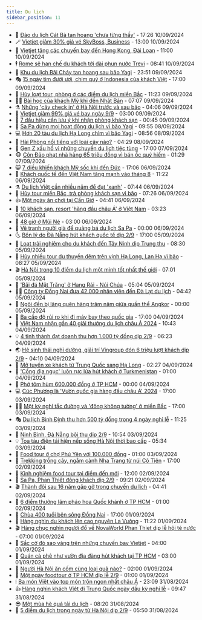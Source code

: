 ```yaml
---
title: Du lịch
sidebar_position: 11
---
```


<!-- vnexpress-du-lich:START -->
- 💂 [Đảo du lịch Cát Bà tan hoang &#39;chưa từng thấy&#39;](https://vnexpress.net/dao-du-lich-cat-ba-tan-hoang-chua-tung-thay-4791368.html) - 17:26 10/09/2024
- 🪄 [Vietjet giảm 30% giá vé SkyBoss, Business](https://vnexpress.net/vietjet-giam-30-gia-ve-skyboss-business-4791347.html) - 13:00 10/09/2024
- 🦅 [Vietjet tăng các chuyến bay đến Hong Kong, Đài Loan](https://vnexpress.net/vietjet-tang-cac-chuyen-bay-den-hong-kong-dai-loan-4791332.html) - 11:00 10/09/2024
- 🕴 [Rome sẽ hạn chế du khách tới đài phun nước Trevi](https://vnexpress.net/rome-se-han-che-du-khach-toi-dai-phun-nuoc-trevi-4791073.html) - 08:41 10/09/2024
- 👀 [Khu du lịch Bãi Cháy tan hoang sau bão Yagi](https://vnexpress.net/khu-du-lich-bai-chay-tan-hoang-sau-bao-yagi-4790901.html) - 23:51 09/09/2024
- 🎭 [15 ngày tìm đười ươi, chim quý ở Indonesia của khách Việt](https://vnexpress.net/15-ngay-tim-duoi-uoi-chim-quy-o-indonesia-cua-khach-viet-4788904.html) - 17:00 09/09/2024
- 🦒 [Hủy loạt tour, phòng ở các điểm du lịch miền Bắc](https://vnexpress.net/huy-loat-tour-phong-o-cac-diem-du-lich-mien-bac-4790850.html) - 11:23 09/09/2024
- 👨‍🏫 [Bài học của khách Mỹ khi đến Nhật Bản](https://vnexpress.net/bai-hoc-cua-khach-my-khi-den-nhat-ban-4790523.html) - 07:07 09/09/2024
- ⚗️ [Những &#39;cây check in&#39; ở Hà Nội trước và sau bão](https://vnexpress.net/nhung-cay-check-in-o-ha-noi-truoc-va-sau-bao-4790408.html) - 04:06 09/09/2024
- 🥸 [Vietjet giảm 99% giá vé bay ngày 9/9](https://vnexpress.net/vietjet-giam-99-gia-ve-bay-ngay-9-9-4790610.html) - 03:00 09/09/2024
- 🤠 [7 dấu hiệu cần lưu ý khi nhận phòng khách sạn](https://vnexpress.net/7-dau-hieu-can-luu-y-khi-nhan-phong-khach-san-4788490.html) - 00:45 09/09/2024
- 🚀 [Sa Pa dừng mọi hoạt động du lịch vì bão Yagi](https://vnexpress.net/sa-pa-dung-moi-hoat-dong-du-lich-vi-bao-yagi-4790470.html) - 09:55 08/09/2024
- 💻 [Hơn 20 tàu du lịch Hạ Long chìm vì bão Yagi](https://vnexpress.net/hon-20-tau-du-lich-ha-long-chim-vi-bao-yagi-4790415.html) - 08:56 08/09/2024
- 💼 [Hải Phòng nổi tiếng với loài cây nào?](https://vnexpress.net/hai-phong-noi-tieng-voi-loai-cay-nao-4790382.html) - 04:29 08/09/2024
- 🤡 [Gen Z xấu hổ vì những chuyến du lịch tiệc tùng](https://vnexpress.net/gen-z-xau-ho-vi-nhung-chuyen-du-lich-tiec-tung-4790004.html) - 17:00 07/09/2024
- 🐵 [Côn Đảo phạt nhà hàng 65 triệu đồng vì bán ốc quý hiếm](https://vnexpress.net/con-dao-phat-nha-hang-65-trieu-dong-vi-ban-oc-quy-hiem-4789931.html) - 01:29 07/09/2024
- 😺 [7 điều khiến khách Mỹ sốc khi đến Đức](https://vnexpress.net/7-dieu-khien-khach-my-soc-khi-den-duc-4789553.html) - 17:06 06/09/2024
- 🌈 [Khách quốc tế đến Việt Nam tăng mạnh vào tháng 8](https://vnexpress.net/khach-quoc-te-den-viet-nam-tang-manh-vao-thang-8-4789902.html) - 11:22 06/09/2024
- ⚗️ [Du lịch Việt cần nhiều năm để đạt &#39;xanh&#39;](https://vnexpress.net/du-lich-viet-can-nhieu-nam-de-dat-xanh-4789556.html) - 07:44 06/09/2024
- 👀 [Hủy tour miền Bắc, trả phòng khách sạn vì bão](https://vnexpress.net/huy-tour-mien-bac-tra-phong-khach-san-vi-bao-4789805.html) - 07:26 06/09/2024
- 👍 [Một ngày ăn chơi tại Cần Giờ](https://vnexpress.net/mot-ngay-an-choi-tai-can-gio-4789745.html) - 04:41 06/09/2024
- 💄 [10 khách sạn, resort &#39;hàng đầu châu Á&#39; ở Việt Nam](https://vnexpress.net/10-khach-san-resort-hang-dau-chau-a-o-viet-nam-4789198.html) - 03:23 06/09/2024
- 🥷 [48 giờ ở Mũi Né](https://vnexpress.net/48-gio-o-mui-ne-4789207.html) - 03:00 06/09/2024
- 📝 [Vẽ tranh người già để quảng bá du lịch Sa Pa](https://vnexpress.net/ve-tranh-nguoi-gia-de-quang-ba-du-lich-sa-pa-4786840.html) - 00:00 06/09/2024
- 🌜 [Bốn lý do Đà Nẵng hút khách quốc tế dịp 2/9](https://vnexpress.net/bon-ly-do-da-nang-hut-khach-quoc-te-dip-2-9-4789069.html) - 17:00 05/09/2024
- 📝 [Loạt trải nghiệm cho du khách đến Tây Ninh dịp Trung thu](https://vnexpress.net/loat-trai-nghiem-cho-du-khach-den-tay-ninh-dip-trung-thu-4789356.html) - 08:30 05/09/2024
- 🧰 [Hủy nhiều tour du thuyền đêm trên vịnh Hạ Long, Lan Hạ vì bão](https://vnexpress.net/huy-nhieu-tour-du-thuyen-dem-tren-vinh-ha-long-lan-ha-vi-bao-4789367.html) - 08:27 05/09/2024
- 🎬 [Hà Nội trong 10 điểm du lịch một mình tốt nhất thế giới](https://vnexpress.net/ha-noi-trong-10-diem-du-lich-mot-minh-tot-nhat-the-gioi-4789294.html) - 07:01 05/09/2024
- 🧐 [&#39;Bãi đá Mặt Trăng&#39; ở Hang Rái - Núi Chúa](https://vnexpress.net/bai-da-mat-trang-o-hang-rai-nui-chua-4784928.html) - 05:04 05/09/2024
- 👨‍🏫 [Công ty Đồng Nai đưa 42.000 nhân viên đến Đà Lạt du lịch](https://vnexpress.net/cong-ty-dong-nai-dua-42-000-nhan-vien-den-da-lat-du-lich-4789042.html) - 04:42 05/09/2024
- 🦣 [Ngôi đền bị lãng quên hàng trăm năm giữa quần thể Angkor](https://vnexpress.net/ngoi-den-bi-lang-quen-hang-tram-nam-giua-quan-the-angkor-4788613.html) - 00:00 05/09/2024
- 🌋 [Ba cấp độ rủi ro khi đi máy bay theo quốc gia](https://vnexpress.net/ba-cap-do-rui-ro-khi-di-may-bay-theo-quoc-gia-4788695.html) - 17:00 04/09/2024
- 🦄 [Việt Nam nhận gần 40 giải thưởng du lịch châu Á 2024](https://vnexpress.net/viet-nam-nhan-gan-40-giai-thuong-du-lich-chau-a-2024-4788913.html) - 10:43 04/09/2024
- 💡 [4 tỉnh thành đạt doanh thu hơn 1.000 tỷ đồng dịp 2/9](https://vnexpress.net/4-tinh-thanh-dat-doanh-thu-hon-1-000-ty-dong-dip-2-9-4788681.html) - 06:23 04/09/2024
- 🌏 [Hệ sinh thái nghỉ dưỡng, giải trí Vingroup đón 6 triệu lượt khách dịp 2/9](https://vnexpress.net/he-sinh-thai-nghi-duong-giai-tri-vingroup-don-6-trieu-luot-khach-dip-2-9-4788851.html) - 04:10 04/09/2024
- 💂 [Mở tuyến xe khách từ Trung Quốc sang Hạ Long](https://vnexpress.net/mo-tuyen-xe-khach-tu-trung-quoc-sang-ha-long-4788694.html) - 02:27 04/09/2024
- 🤩 [&#39;Cổng địa ngục&#39; luôn rực lửa hút khách ở Turkmenistan](https://vnexpress.net/cong-dia-nguc-luon-ruc-lua-hut-khach-o-turkmenistan-4787787.html) - 01:00 04/09/2024
- 💪 [Phở tôm hùm 600.000 đồng ở TP HCM](https://vnexpress.net/pho-tom-hum-600-000-dong-o-tp-hcm-4787700.html) - 00:00 04/09/2024
- 💻 [Cúc Phương là &#39;Vườn quốc gia hàng đầu châu Á&#39; 2024](https://vnexpress.net/cuc-phuong-la-vuon-quoc-gia-hang-dau-chau-a-2024-4788686.html) - 17:00 03/09/2024
- 🧑‍💻 [Một kỳ nghỉ tắc đường và &#39;đông không tưởng&#39; ở miền Bắc](https://vnexpress.net/mot-ky-nghi-tac-duong-va-dong-khong-tuong-o-mien-bac-4788560.html) - 17:00 03/09/2024
- 🎭 [Du lịch Bình Định thu hơn 500 tỷ đồng trong 4 ngày nghỉ lễ](https://vnexpress.net/du-lich-binh-dinh-thu-hon-500-ty-dong-trong-4-ngay-nghi-le-4788659.html) - 11:25 03/09/2024
- 🧐 [Ninh Bình, Đà Nẵng bội thu dịp 2/9](https://vnexpress.net/ninh-binh-da-nang-boi-thu-dip-2-9-4788619.html) - 10:54 03/09/2024
- 💡 [Toa tàu điện tái hiện nếp sống Hà Nội thời bao cấp](https://vnexpress.net/toa-tau-dien-tai-hien-nep-song-ha-noi-thoi-bao-cap-4788438.html) - 05:34 03/09/2024
- 🌊 [Food tour ở chợ Phú Yên với 100.000 đồng](https://vnexpress.net/food-tour-o-cho-phu-yen-voi-100-000-dong-4788188.html) - 01:00 03/09/2024
- 🎃 [Trekking trồng cây, ngắm cảnh Nha Trang từ núi Cô Tiên](https://vnexpress.net/trekking-trong-cay-ngam-canh-nha-trang-tu-nui-co-tien-4786856.html) - 17:00 02/09/2024
- 🧠 [Kinh nghiệm food tour tại điểm đến mới](https://vnexpress.net/kinh-nghiem-food-tour-tai-diem-den-moi-4788271.html) - 12:00 02/09/2024
- 💄 [Sa Pa, Phan Thiết đông khách dịp 2/9](https://vnexpress.net/sa-pa-phan-thiet-dong-khach-dip-2-9-4788389.html) - 09:21 02/09/2024
- 🎬 [Thành đôi sau 16 năm gặp gỡ trong chuyến du lịch](https://vnexpress.net/thanh-doi-sau-16-nam-gap-go-trong-chuyen-du-lich-4786792.html) - 04:41 02/09/2024
- 🐻 [6 điểm thưởng lãm pháo hoa Quốc khánh ở TP HCM](https://vnexpress.net/6-diem-thuong-lam-phao-hoa-quoc-khanh-o-tp-hcm-4787163.html) - 01:00 02/09/2024
- 🌝 [Chùa 400 tuổi bên sông Đồng Nai](https://vnexpress.net/chua-400-tuoi-ben-song-dong-nai-4783975.html) - 17:00 01/09/2024
- 🤩 [Hàng nghìn du khách lên cao nguyên La Vuông](https://vnexpress.net/hang-nghin-du-khach-len-cao-nguyen-la-vuong-4788196.html) - 11:22 01/09/2024
- 🎬 [Hàng chục nghìn người đổ về NovaWorld Phan Thiet dịp lễ hội té nước](https://vnexpress.net/hang-chuc-nghin-nguoi-do-ve-novaworld-phan-thiet-dip-le-hoi-te-nuoc-4788018.html) - 07:00 01/09/2024
- 🦩 [Sắc cờ đỏ sao vàng trên những chuyến bay Vietjet](https://vnexpress.net/sac-co-do-sao-vang-tren-nhung-chuyen-bay-vietjet-4788140.html) - 04:00 01/09/2024
- 🦍 [Quán cà phê như vườn địa đàng hút khách tại TP HCM](https://vnexpress.net/quan-ca-phe-nhu-vuon-dia-dang-hut-khach-tai-tp-hcm-4788000.html) - 03:00 01/09/2024
- 👀 [Người Hà Nội ăn cốm cùng loại quả nào?](https://vnexpress.net/nguoi-ha-noi-an-com-cung-loai-qua-nao-4788032.html) - 02:00 01/09/2024
- 🧰 [Một ngày foodtour ở TP HCM dịp lễ 2/9](https://vnexpress.net/mot-ngay-foodtour-o-tp-hcm-dip-le-2-9-4785822.html) - 01:00 01/09/2024
- 🕯 [Ba món Việt vào top món trộn ngon nhất châu Á](https://vnexpress.net/ba-mon-viet-vao-top-mon-tron-ngon-nhat-chau-a-4787902.html) - 23:09 31/08/2024
- 👍 [Hàng nghìn khách Việt đi Trung Quốc ngày đầu kỳ nghỉ lễ](https://vnexpress.net/hang-nghin-khach-viet-di-trung-quoc-ngay-dau-ky-nghi-le-4787957.html) - 09:47 31/08/2024
- 😎 [Một mùa hè quá tải du lịch](https://vnexpress.net/mot-mua-he-qua-tai-du-lich-4787561.html) - 08:20 31/08/2024
- 🐘 [5 điểm du lịch trong ngày từ Hà Nội dịp 2/9](https://vnexpress.net/5-diem-du-lich-trong-ngay-tu-ha-noi-dip-2-9-4786636.html) - 05:50 31/08/2024<!-- vnexpress-du-lich:END -->
